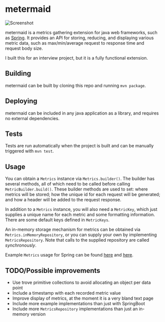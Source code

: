 # metermaid

![Screenshot](https://travis-ci.com/kennethbgoodin/metermaid.svg?branch=master)

metermaid is a metrics gathering extension for java web frameworks, such as [Spring](https://spring.io/). It provides an API for storing, reducing, and displaying various metric data, such as max/min/average request to response time and request body size.

I built this for an interview project, but it is a fully functional extension. 

## Building
metermaid can be built by cloning this repo and running `mvn package`.

## Deploying
metermaid can be included in any java application as a library, and requires no external dependencies. 

## Tests
Tests are run automatically when the project is built and can be manually triggered with `mvn test`. 

## Usage
You can obtain a `Metrics` instance via `Metrics.builder()`. The builder has several methods, all of which need to be called before calling `MetricBuilder.build()`. These builder methods are used to set: where metrics will be stored; how the unique id for each request will be generated; and how a header will be added to the request response. 

In addition to a `Metrics` instance, you will also need a `MetricKey`, which just supplies a unique name for each metric and some formatting information. There are some default keys defined in `MetricKeys`.

An in-memory storage mechanism for metrics can be obtained via `Metrics.inMemoryRepository`, or you can supply your own by implementing `MetricsRepository`. Note that calls to the supplied repository are called *synchronously*.

Example `Metrics` usage for Spring can be found [here](https://github.com/kennethbgoodin/metermaid/blob/master/src/main/java/com/gmail/kennethbgoodin/metrics/spring/MetricSupplier.java) and [here](https://github.com/kennethbgoodin/metermaid/blob/master/src/main/java/com/gmail/kennethbgoodin/metrics/spring/filter/MetricFilter.java).


## TODO/Possible improvements
- Use trove primitive collections to avoid allocating an object per data point
- Include a timestamp with each recorded metric value
- Improve display of metrics, at the moment it is a very bland text page
- Include more example implementations than just with SpringBoot
- Include more `MetricsRepository` implementations than just an in-memory version
